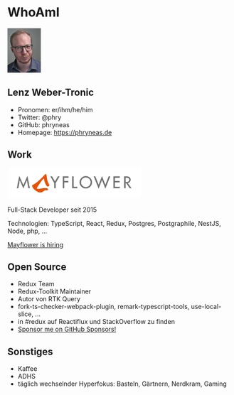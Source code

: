 # WhoAmI

<img src="./phry.webp"
     alt="Photo of Lenz Weber-Tronic"
     style="width: 75px" />

## Lenz Weber-Tronic

- Pronomen: er/ihm/he/him
- Twitter: @phry
- GitHub: phryneas
- Homepage: https://phryneas.de

## Work

<img src="./mayflower.png"
     alt="Mayflower"
     style="width: 300px" />

Full-Stack Developer seit 2015

Technologien: TypeScript, React, Redux, Postgres, Postgraphile, NestJS, Node, php, ...

[Mayflower is hiring](https://mayflower.de/karriere)

## Open Source

- Redux Team
- Redux-Toolkit Maintainer
- Autor von RTK Query
- fork-ts-checker-webpack-plugin, remark-typescript-tools, use-local-slice, ...
- in #redux auf Reactiflux und StackOverflow zu finden
- [Sponsor me on GitHub Sponsors!](https://github.com/sponsors/phryneas)

## Sonstiges

- Kaffee
- ADHS
- täglich wechselnder Hyperfokus: Basteln, Gärtnern, Nerdkram, Gaming
